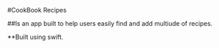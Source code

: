 #CookBook Recipes

##Is an app built to help users easily find and add multiude of recipes. 

**Built using swift. 
